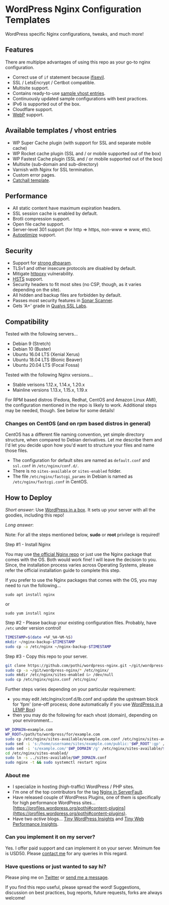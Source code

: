 # WordPress Nginx Configuration Templates

WordPress specific Nginx configurations, tweaks, and much more!

## Features

There are multiplpe advantages of using this repo as your go-to nginx configuration.

+ Correct use of `if` statement because [ifisevil](https://www.nginx.com/resources/wiki/start/topics/depth/ifisevil/).
+ SSL / LetsEncrypt / Certbot compatible.
+ Multisite support.
+ Contains ready-to-use [sample vhost entries](https://github.com/pothi/wordpress-nginx/tree/main/sites-available).
+ Continuously updated sample configurations with best practices.
+ IPv6 is supported out of the box.
+ Cloudflare support.
+ [WebP](https://developers.google.com/speed/webp/) support.

## Available templates / vhost entries

+ WP Super Cache plugin (with support for SSL and separate mobile cache)
+ WP Rocket cache plugin (SSL and / or mobile supported out of the box)
+ WP Fastest Cache plugin (SSL and / or mobile supported out of the box)
+ Multisite (sub-domain and sub-directory)
+ Varnish with Nginx for SSL termination.
+ Custom error pages.
+ [Catchall template](https://github.com/pothi/wordpress-nginx/blob/main/sites-available/catchall.conf).

## Performance

+ All static content have maximum expiration headers.
+ SSL session cache is enabled by default.
+ Brotli compression support.
+ Open file cache support.
+ Server-level 301 support (for http => https, non-www => www, etc).
+ [Autoptimize](https://wordpress.org/plugins/autoptimize/) support.

## Security

+ Support for [strong dhparam](https://weakdh.org/).
+ TLSv1 and other insecure protocols are disabled by default.
+ Mitigate [httpoxy](https://httpoxy.org/) vulnerability.
+ [HSTS](https://developer.mozilla.org/en-US/docs/Web/HTTP/Headers/Strict-Transport-Security) support.
+ Security headers to fit most sites (no CSP, though, as it varies depending on the site).
+ All hidden and backup files are forbidden by default.
+ Passes most security features in [Sonar Scanner](https://sonarwhal.com/scanner/).
+ Gets 'A+' grade in [Qualys SSL Labs](https://www.ssllabs.com/ssltest/).

## Compatibility

Tested with the following servers...
+ Debian 9 (Stretch)
+ Debian 10 (Buster)
+ Ubuntu 16.04 LTS (Xenial Xerus)
+ Ubuntu 18.04 LTS (Bionic Beaver)
+ Ubuntu 20.04 LTS (Focal Fossa)

Tested with the following Nginx versions...
+ Stable verisons 1.12.x, 1.14.x, 1.20.x
+ Mainline versions 1.13.x, 1.15.x, 1.19.x

For RPM based distros (Fedora, Redhat, CentOS and Amazon Linux AMI), the configuration mentioned in the repo is likely to work. Additional steps may be needed, though. See below for some details!

### Changes on CentOS (and on rpm based distros in general)

CentOS has a different file naming convention, yet simple directory structure, when compared to Debian derivatives. Let me describe them and I'd let you decide upon how you'd want to structure your files and name those files.

+ The configuration for default sites are named as `default.conf` and `ssl.conf` in `/etc/nginx/conf.d/`.
+ There is no `sites-available` or `sites-enabled` folder.
+ The file `/etc/nginx/fastcgi_params` in Debian is named as `/etc/nginx/fastcgi.conf` in CentOS.

## How to Deploy

*Short answer*: Use [WordPress in a box](https://github.com/pothi/wp-in-a-box). It sets up your server with all the goodies, including this repo!

*Long answer*:

Note: For all the steps mentioned below, __sudo__ or __root__ privilege is required!

Step #1 - Install Nginx

You may use [the official Nginx repo](https://nginx.org/en/linux_packages.html) or just use the Nginx package that comes with the OS. Both would work fine! I will leave the decision to you. Since, the installation process varies across Operating Systems, please refer the official installation guide to complete this step.

If you prefer to use the Nginx packages that comes with the OS, you may need to run the following...

`sudo apt install nginx`

or

`sudo yum install nginx`

Step #2 - Please backup your existing configuration files. Probably, have `/etc` under version control!

```bash
TIMESTAMP=$(date +%F_%H-%M-%S)
mkdir ~/nginx-backup-$TIMESTAMP
sudo cp -a /etc/nginx ~/nginx-backup-$TIMESTAMP
```

Step #3 - Copy this repo to your server.

```bash
git clone https://github.com/pothi/wordpress-nginx.git ~/git/wordpress-nginx
sudo cp -a ~/git/wordpress-nginx/* /etc/nginx/
sudo mkdir /etc/nginx/sites-enabled &> /dev/null
sudo cp /etc/nginx/nginx.conf /etc/nginx/
```
Further steps varies depending on your particular requirement:

+ you may edit /etc/nginx/conf.d/lb.conf and update the upstream block for 'fpm' (one-off process; done automatically if you use [WordPress in a LEMP Box](https://github.com/pothi/wp-in-a-box))
+ then you may do the following for each vhost (domain), depending on your environment...

```bash
WP_DOMAIN=example.com
WP_ROOT=/path/to/wordpress/for/example.com
sudo cp /etc/nginx/sites-available/example.com.conf /etc/nginx/sites-available/$WP_DOMAIN.conf
sudo sed -i 's:/home/username/sites/example.com/public:'$WP_ROOT':gp' /etc/nginx/sites-available/$WP_DOMAIN.conf
sudo sed -i 's/example.com/'$WP_DOMAIN'/g' /etc/nginx/sites-available/$WP_DOMAIN.conf
cd /etc/nginx/sites-enabled/
sudo ln -s ../sites-available/$WP_DOMAIN.conf
sudo nginx -t && sudo systemctl restart nginx
```

### About me

+ I specialize in hosting (high-traffic) WordPress / PHP sites.
+ I'm one of the top contributors for the tag [Nginx in ServerFault](https://serverfault.com/users/102173/pothi-kalimuthu?tab=profile).
+ Have released couple of WordPress Plugins, one of them is specifically for high performance WordPress sites... [https://profiles.wordpress.org/pothi#content-plugins](https://profiles.wordpress.org/pothi#content-plugins).
+ Have two _active_ blogs... [Tiny WordPress Insights](https://www.tinywp.in/) and [Tiny Web Performance Insights](https://www.tinywp.com/).

### Can you implement it on my server?

Yes. I offer paid support and can implement it on your server. Minimum fee is USD50. Please [contact me](mailto:pothi@protonmail.com) for any queries in this regard.

### Have questions or just wanted to say hi?

Please ping me on [Twitter](https://twitter.com/pothi]) or [send me a message](https://www.tinywp.in/contact/).

If you find this repo useful, please spread the word! Suggestions, discussion on best practices, bug reports, future requests, forks are always welcome!
